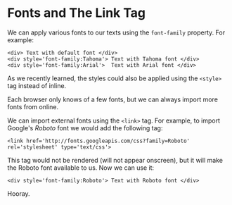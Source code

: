 # Fonts and The Link Tag

We can apply various fonts to our texts using the `font-family` property. For example:

    <div> Text with default font </div>
    <div style='font-family:Tahoma'> Text with Tahoma font </div>
    <div style='font-family:Arial'>  Text with Arial font </div>

As we recently learned, the styles could also be applied using the `<style>` tag instead of inline.

Each browser only knows of a few fonts, but we can always import more fonts from online. 

We can import external fonts using the `<link>` tag. For example, to import Google's *Roboto* font we would add the following tag:

    <link href='http://fonts.googleapis.com/css?family=Roboto' rel='stylesheet' type='text/css'>

This tag would not be rendered (will not appear onscreen), but it will make the Roboto font available to us. Now we can use it:
  
    <div style='font-family:Roboto'> Text with Roboto font </div>

Hooray.